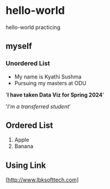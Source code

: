 # hello-world
hello-world practicing
## myself
### Unordered List
- My name is Kyathi Sushma
- Pursuing my masters at ODU

'**I have taken Data Viz for Spring 2024**'

'_I'm a transferred student_'

## Ordered List
1. Apple
2. Banana

## Using Link
[http://www.lbksofttech.com]


